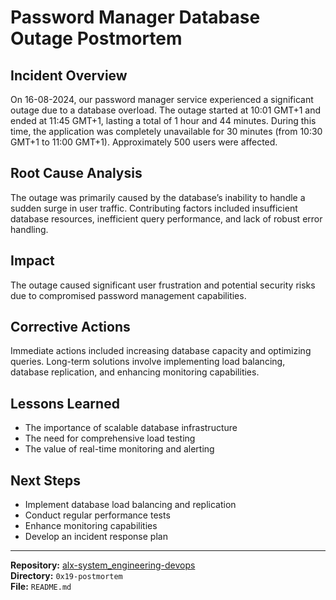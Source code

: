 # Password Manager Database Outage Postmortem

## Incident Overview

On 16-08-2024, our password manager service experienced a significant outage due to a database overload. The outage started at 10:01 GMT+1 and ended at 11:45 GMT+1, lasting a total of 1 hour and 44 minutes. During this time, the application was completely unavailable for 30 minutes (from 10:30 GMT+1 to 11:00 GMT+1). Approximately 500 users were affected.

## Root Cause Analysis

The outage was primarily caused by the database’s inability to handle a sudden surge in user traffic. Contributing factors included insufficient database resources, inefficient query performance, and lack of robust error handling.

## Impact

The outage caused significant user frustration and potential security risks due to compromised password management capabilities.

## Corrective Actions

Immediate actions included increasing database capacity and optimizing queries. Long-term solutions involve implementing load balancing, database replication, and enhancing monitoring capabilities.

## Lessons Learned

- The importance of scalable database infrastructure
- The need for comprehensive load testing
- The value of real-time monitoring and alerting

## Next Steps

- Implement database load balancing and replication
- Conduct regular performance tests
- Enhance monitoring capabilities
- Develop an incident response plan

---

**Repository:** [alx-system_engineering-devops](https://github.com/OCHHQ/alx-system_engineering-devops)  
**Directory:** `0x19-postmortem`  
**File:** `README.md`

